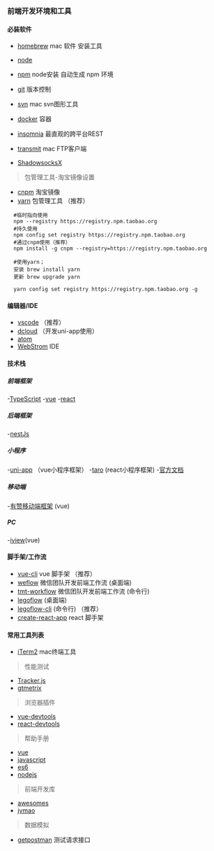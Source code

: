 ###  前端开发环境和工具
#### 必装软件
- [homebrew](https://brew.sh/) mac 软件 安装工具

- [node](https://nodejs.org/zh-cn/)
- [npm](https://nodejs.org/zh-cn/)   node安装 自动生成 npm 环境

- [git](https://git-scm.com/) 版本控制
- [svn](https://www.smartsvn.com/) mac svn图形工具

- [docker](https://www.docker.com/) 容器

- [insomnia](https://insomnia.rest/download/#mac) 最直观的跨平台REST 

- [transmit](https://transmit.en.softonic.com/mac?ex=CAT-801.2) mac FTP客户端

- [ShadowsocksX](https://github.com/Alvin9999/new-pac/wiki/ss%E5%85%8D%E8%B4%B9%E8%B4%A6%E5%8F%B7)
> 包管理工具-淘宝镜像设置

- [cnpm](https://npm.taobao.org/) 淘宝镜像
- [yarn](https://yarn.bootcss.com/) 包管理工具 （推荐）

```
  #临时指向使用
  npm --registry https://registry.npm.taobao.org
  #持久使用
  npm config set registry https://registry.npm.taobao.org
  #通过cnpm使用（推荐）
  npm install -g cnpm --registry=https://registry.npm.taobao.org

  #使用yarn；
  安装 brew install yarn
  更新 brew upgrade yarn

  yarn config set registry https://registry.npm.taobao.org -g

```
#### 编辑器/IDE

- [vscode](https://code.visualstudio.com/) （推荐）  
- [dcloud](https://www.dcloud.io/)  （开发uni-app使用）
- [atom](https://atom.io/) 
- [WebStrom](https://www.jetbrains.com/webstorm/)  IDE

#### 技术栈

##### 前端框架
  -[TypeScript](https://www.tslang.cn/)
  -[vue](https://vuefe.cn/) 
  -[react](https://react.docschina.org/)
##### 后端框架
  -[nestJs](https://exlley.gitbooks.io/nest-js/content/)
##### 小程序
  -[uni-app](https://uniapp.dcloud.io/) （vue小程序框架）
  -[taro](https://taro.aotu.io/) (react小程序框架)
  -[官方文档](https://developers.weixin.qq.com/miniprogram/dev/framework/) 
##### 移动端
  -[有赞移动端框架](https://youzan.github.io/vant/#/zh-CN/style)  (vue)
##### PC
  -[iview](https://www.iviewui.com/)(vue)

#### 脚手架/工作流
- [vue-cli](https://cli.vuejs.org/) vue 脚手架 （推荐）
- [weflow](https://weflow.io/) 微信团队开发前端工作流 (桌面端)
- [tmt-workflow](https://github.com/Tencent/tmt-workflow) 微信团队开发前端工作流 (命令行)
- [legoflow](https://legoflow.com)   (桌面端)
- [legoflow-cli](https://github.com/legoflow/legoflow-cli)   (命令行) （推荐）
- [create-react-app](https://github.com/facebook/create-react-app) react 脚手架


#### 常用工具列表
- [iTerm2](https://www.iterm2.com/) mac终端工具

> 性能测试

- [Tracker.js](https://ucren.com/tracker/docs/#quickstart)
- [gtmetrix](https://gtmetrix.com/ )
> 浏览器插件
- [vue-devtools](https://github.com/vuejs/vue-devtools)  
- [react-devtools](https://github.com/facebook/react-devtools/)
> 帮助手册
- [vue](https://vuefe.cn/)
- [javascript](http://javascript.ruanyifeng.com/)  
- [es6](http://es6.ruanyifeng.com/)  
- [nodejs](http://nodejs.cn/)  
> 前端开发库
- [awesomes](https://www.awesomes.cn/)  
- [jvmao](http://jvmao.net/recommend)  
> 数据模拟
- [getpostman](https://www.getpostman.com/) 测试请求接口
